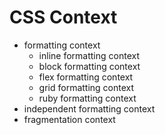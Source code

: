 # CSS Context


- formatting context
    - inline formatting context
    - block formatting context
    - flex formatting context
    - grid formatting context
    - ruby formatting context
- independent formatting context
- fragmentation context
